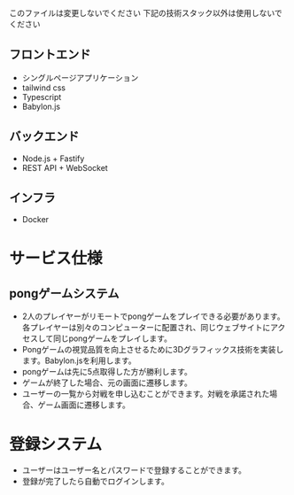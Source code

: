 このファイルは変更しないでください
下記の技術スタック以外は使用しないでください

## フロントエンド
- シングルページアプリケーション
- tailwind css
- Typescript
- Babylon.js

## バックエンド
- Node.js + Fastify
- REST API + WebSocket

## インフラ
- Docker

# サービス仕様
## pongゲームシステム
- 2人のプレイヤーがリモートでpongゲームをプレイできる必要があります。各プレイヤーは別々のコンピューターに配置され、同じウェブサイトにアクセスして同じpongゲームをプレイします。
- Pongゲームの視覚品質を向上させるために3Dグラフィックス技術を実装します。Babylon.jsを利用します。
- pongゲームは先に5点取得した方が勝利します。
- ゲームが終了した場合、元の画面に遷移します。
- ユーザーの一覧から対戦を申し込むことができます。対戦を承諾された場合、ゲーム画面に遷移します。

# 登録システム
- ユーザーはユーザー名とパスワードで登録することができます。
- 登録が完了したら自動でログインします。